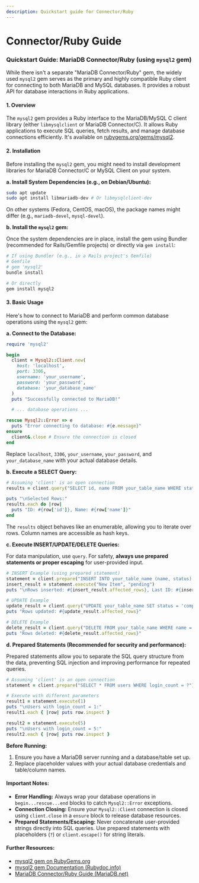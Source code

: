 ```yaml
---
description: Quickstart guide for Connector/Ruby
---
```


# Connector/Ruby Guide

### Quickstart Guide: MariaDB Connector/Ruby (using `mysql2` gem)

While there isn't a separate "MariaDB Connector/Ruby" gem, the widely used `mysql2` gem serves as the primary and highly compatible Ruby client for connecting to both MariaDB and MySQL databases. It provides a robust API for database interactions in Ruby applications.

#### 1. Overview

The `mysql2` gem provides a Ruby interface to the MariaDB/MySQL C client library (either `libmysqlclient` or MariaDB Connector/C). It allows Ruby applications to execute SQL queries, fetch results, and manage database connections efficiently. It's available on [rubygems.org/gems/mysql2](https://rubygems.org/gems/mysql2).

#### 2. Installation

Before installing the `mysql2` gem, you might need to install development libraries for MariaDB Connector/C or MySQL Client on your system.

**a. Install System Dependencies (e.g., on Debian/Ubuntu):**

```bash
sudo apt update
sudo apt install libmariadb-dev # Or libmysqlclient-dev
```

On other systems (Fedora, CentOS, macOS), the package names might differ (e.g., `mariadb-devel`, `mysql-devel`).

**b. Install the `mysql2` gem:**

Once the system dependencies are in place, install the gem using Bundler (recommended for Rails/Gemfile projects) or directly via `gem install`:

```bash
# If using Bundler (e.g., in a Rails project's Gemfile)
# Gemfile
# gem 'mysql2'
bundle install

# Or directly
gem install mysql2
```

#### 3. Basic Usage

Here's how to connect to MariaDB and perform common database operations using the `mysql2` gem:

**a. Connect to the Database:**

```ruby
require 'mysql2'

begin
  client = Mysql2::Client.new(
    host: 'localhost',
    port: 3306,
    username: 'your_username',
    password: 'your_password',
    database: 'your_database_name'
  )
  puts "Successfully connected to MariaDB!"

  # ... database operations ...

rescue Mysql2::Error => e
  puts "Error connecting to database: #{e.message}"
ensure
  client&.close # Ensure the connection is closed
end
```

Replace `localhost`, `3306`, `your_username`, `your_password`, and `your_database_name` with your actual database details.

**b. Execute a SELECT Query:**

```ruby
# Assuming 'client' is an open connection
results = client.query("SELECT id, name FROM your_table_name WHERE status = 'active'")

puts "\nSelected Rows:"
results.each do |row|
  puts "ID: #{row['id']}, Name: #{row['name']}"
end
```

The `results` object behaves like an enumerable, allowing you to iterate over rows. Column names are accessible as hash keys.

**c. Execute INSERT/UPDATE/DELETE Queries:**

For data manipulation, use `query`. For safety, **always use prepared statements or proper escaping** for user-provided input.

```ruby
# INSERT Example (using prepared statement)
statement = client.prepare("INSERT INTO your_table_name (name, status) VALUES (?, ?)")
insert_result = statement.execute("New Item", "pending")
puts "\nRows inserted: #{insert_result.affected_rows}, Last ID: #{insert_result.last_id}"

# UPDATE Example
update_result = client.query("UPDATE your_table_name SET status = 'completed' WHERE name = 'New Item'")
puts "Rows updated: #{update_result.affected_rows}"

# DELETE Example
delete_result = client.query("DELETE FROM your_table_name WHERE name = 'New Item'")
puts "Rows deleted: #{delete_result.affected_rows}"
```

**d. Prepared Statements (Recommended for security and performance):**

Prepared statements allow you to separate the SQL query structure from the data, preventing SQL injection and improving performance for repeated queries.

```ruby
# Assuming 'client' is an open connection
statement = client.prepare("SELECT * FROM users WHERE login_count = ?")

# Execute with different parameters
result1 = statement.execute(1)
puts "\nUsers with login_count = 1:"
result1.each { |row| puts row.inspect }

result2 = statement.execute(5)
puts "\nUsers with login_count = 5:"
result2.each { |row| puts row.inspect }
```

**Before Running:**

1. Ensure you have a MariaDB server running and a database/table set up.
2. Replace placeholder values with your actual database credentials and table/column names.

#### Important Notes:

* **Error Handling:** Always wrap your database operations in `begin...rescue...end` blocks to catch `Mysql2::Error` exceptions.
* **Connection Closing:** Ensure your `Mysql2::Client` connection is closed using `client.close` in a `ensure` block to release database resources.
* **Prepared Statements/Escaping:** Never concatenate user-provided strings directly into SQL queries. Use prepared statements with placeholders (`?`) or `client.escape()` for string literals.

#### Further Resources:

* [mysql2 gem on RubyGems.org](https://rubygems.org/gems/mysql2)
* [mysql2 gem Documentation (Rubydoc.info)](https://www.rubydoc.info/gems/mysql2/)
* [MariaDB Connector/Ruby Guide (MariaDB.net)](https://mariadb.net/docs/connectors/connectors-quickstart-guides/mariadb-connector-ruby-guide)
